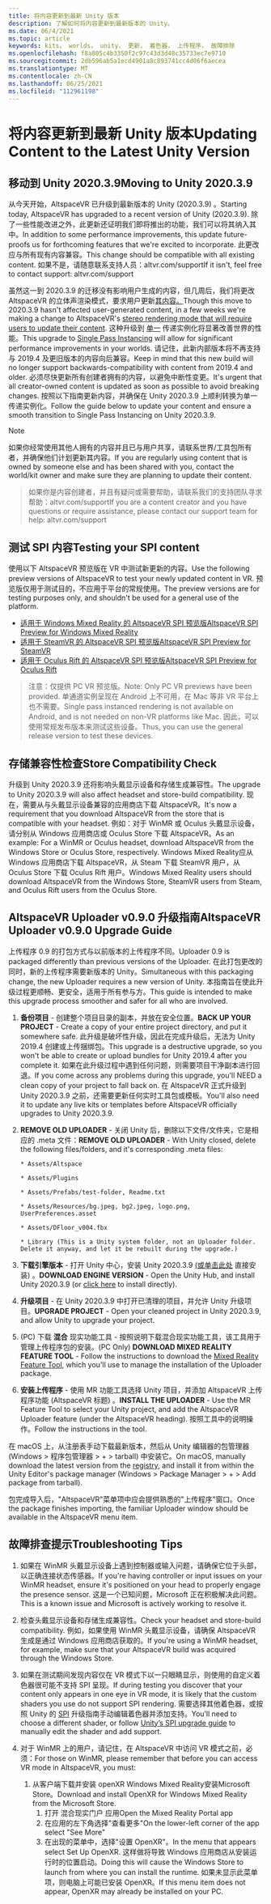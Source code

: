 ```yaml
---
title: 将内容更新到最新 Unity 版本
description: 了解如何将内容更新到最新版本的 Unity。
ms.date: 06/4/2021
ms.topic: article
keywords: kits， worlds， unity， 更新， 着色器， 上传程序， 故障排除
ms.openlocfilehash: f8a805c4b3350f2c97c43d3d48c35733ec7e9710
ms.sourcegitcommit: 2db596ab5a1ecd4901a8c893741cc4d06f6aecea
ms.translationtype: MT
ms.contentlocale: zh-CN
ms.lasthandoff: 06/25/2021
ms.locfileid: "112961198"
---
```

# <a name="updating-content-to-the-latest-unity-version"></a><span data-ttu-id="ca7d8-104">将内容更新到最新 Unity 版本</span><span class="sxs-lookup"><span data-stu-id="ca7d8-104">Updating Content to the Latest Unity Version</span></span>

## <a name="moving-to-unity-202039"></a><span data-ttu-id="ca7d8-105">移动到 Unity 2020.3.9</span><span class="sxs-lookup"><span data-stu-id="ca7d8-105">Moving to Unity 2020.3.9</span></span>

<span data-ttu-id="ca7d8-106">从今天开始，AltspaceVR 已升级到最新版本的 Unity (2020.3.9) 。</span><span class="sxs-lookup"><span data-stu-id="ca7d8-106">Starting today, AltspaceVR has upgraded to a recent version of Unity (2020.3.9).</span></span> <span data-ttu-id="ca7d8-107">除了一些性能改进之外，此更新还证明我们即将推出的功能，我们可以将其纳入其中。</span><span class="sxs-lookup"><span data-stu-id="ca7d8-107">In addition to some performance improvements, this update future-proofs us for forthcoming features that we're excited to incorporate.</span></span> <span data-ttu-id="ca7d8-108">此更改应与所有现有内容兼容。</span><span class="sxs-lookup"><span data-stu-id="ca7d8-108">This change should be compatible with all existing content.</span></span> <span data-ttu-id="ca7d8-109">如果不是，请随意联系支持人员：altvr.com/support</span><span class="sxs-lookup"><span data-stu-id="ca7d8-109">If it isn't, feel free to contact support: altvr.com/support</span></span>

<span data-ttu-id="ca7d8-110">虽然这一到 2020.3.9 的迁移没有影响用户生成的内容，但几周后，我们将更改 AltspaceVR 的立体声渲染模式，要求用户更新[其内容。]( https://docs.unity3d.com/Manual/SinglePassStereoRendering.html)</span><span class="sxs-lookup"><span data-stu-id="ca7d8-110">Though this move to 2020.3.9 hasn't affected user-generated content, in a few weeks we're making a change to AltspaceVR's [stereo rendering mode that will require users to update their content]( https://docs.unity3d.com/Manual/SinglePassStereoRendering.html).</span></span> <span data-ttu-id="ca7d8-111">这种升级到 [单一](https://docs.unity3d.com/Manual/SinglePassInstancing.html) 传递实例化将显著改善世界的性能。</span><span class="sxs-lookup"><span data-stu-id="ca7d8-111">This upgrade to [Single Pass Instancing](https://docs.unity3d.com/Manual/SinglePassInstancing.html) will allow for significant performance improvements in your worlds.</span></span> <span data-ttu-id="ca7d8-112">请记住，此新内部版本将不再支持与 2019.4 及更旧版本的内容向后兼容。</span><span class="sxs-lookup"><span data-stu-id="ca7d8-112">Keep in mind that this new build will no longer support backwards-compatibility with content from 2019.4 and older.</span></span> <span data-ttu-id="ca7d8-113">必须尽快更新所有创建者拥有的内容，以避免中断性变更。</span><span class="sxs-lookup"><span data-stu-id="ca7d8-113">It's urgent that all creator-owned content is updated as soon as possible to avoid breaking changes.</span></span> <span data-ttu-id="ca7d8-114">按照以下指南更新内容，并确保在 Unity 2020.3.9 上顺利转换为单一传递实例化。</span><span class="sxs-lookup"><span data-stu-id="ca7d8-114">Follow the guide below to update your content and ensure a smooth transition to Single Pass Instancing on Unity 2020.3.9.</span></span>

> [!NOTE]
> <span data-ttu-id="ca7d8-115">如果你经常使用其他人拥有的内容并且已与用户共享，请联系世界/工具包所有者，并确保他们计划更新其内容。</span><span class="sxs-lookup"><span data-stu-id="ca7d8-115">If you are regularly using content that is owned by someone else and has been shared with you, contact the world/kit owner and make sure they are planning to update their content.</span></span>

> <span data-ttu-id="ca7d8-116">如果你是内容创建者，并且有疑问或需要帮助，请联系我们的支持团队寻求帮助：altvr.com/support</span><span class="sxs-lookup"><span data-stu-id="ca7d8-116">If you are a content creator and you have questions or require assistance, please contact our support team for help: altvr.com/support</span></span>

## <a name="testing-your-spi-content"></a><span data-ttu-id="ca7d8-117">测试 SPI 内容</span><span class="sxs-lookup"><span data-stu-id="ca7d8-117">Testing your SPI content</span></span>

<span data-ttu-id="ca7d8-118">使用以下 AltspaceVR 预览版在 VR 中测试新更新的内容。</span><span class="sxs-lookup"><span data-stu-id="ca7d8-118">Use the following preview versions of AltspaceVR to test your newly updated content in VR.</span></span> <span data-ttu-id="ca7d8-119">预览版仅用于测试目的，不应用于平台的常规使用。</span><span class="sxs-lookup"><span data-stu-id="ca7d8-119">The preview versions are for testing purposes only, and shouldn't be used for a general use of the platform.</span></span>

* [<span data-ttu-id="ca7d8-120">适用于 Windows Mixed Reality 的 AltspaceVR SPI 预览版</span><span class="sxs-lookup"><span data-stu-id="ca7d8-120">AltspaceVR SPI Preview for Windows Mixed Reality</span></span>](https://aka.ms/AvrSpiMr)
* [<span data-ttu-id="ca7d8-121">适用于 SteamVR 的 AltspaceVR SPI 预览版</span><span class="sxs-lookup"><span data-stu-id="ca7d8-121">AltspaceVR SPI Preview for SteamVR</span></span>](https://aka.ms/AvrSpiSteam)
* [<span data-ttu-id="ca7d8-122">适用于 Oculus Rift 的 AltspaceVR SPI 预览版</span><span class="sxs-lookup"><span data-stu-id="ca7d8-122">AltspaceVR SPI Preview for Oculus Rift</span></span>](https://aka.ms/AvrSpiRift)

> <span data-ttu-id="ca7d8-123">注意：仅提供 PC VR 预览版。</span><span class="sxs-lookup"><span data-stu-id="ca7d8-123">Note: Only PC VR previews have been provided.</span></span> <span data-ttu-id="ca7d8-124">单通道实例呈现在 Android 上不可用，在 Mac 等非 VR 平台上也不需要。</span><span class="sxs-lookup"><span data-stu-id="ca7d8-124">Single pass instanced rendering is not available on Android, and is not needed on non-VR platforms like Mac.</span></span> <span data-ttu-id="ca7d8-125">因此，可以使用常规发布版本来测试这些设备。</span><span class="sxs-lookup"><span data-stu-id="ca7d8-125">Thus, you can use the general release version to test these devices.</span></span>


## <a name="storecompatibilitycheck"></a><span data-ttu-id="ca7d8-126">存储兼容性检查</span><span class="sxs-lookup"><span data-stu-id="ca7d8-126">Store Compatibility Check</span></span>

<span data-ttu-id="ca7d8-127">升级到 Unity 2020.3.9 还将影响头戴显示设备和存储生成兼容性。</span><span class="sxs-lookup"><span data-stu-id="ca7d8-127">The upgrade to Unity 2020.3.9 will also affect headset and store-build compatibility.</span></span> <span data-ttu-id="ca7d8-128">现在，需要从与头戴显示设备兼容的应用商店下载 AltspaceVR。</span><span class="sxs-lookup"><span data-stu-id="ca7d8-128">It's now a requirement that you download AltspaceVR from the store that is compatible with your headset.</span></span> <span data-ttu-id="ca7d8-129">例如：对于 WinMR 或 Oculus 头戴显示设备，请分别从 Windows 应用商店或 Oculus Store 下载 AltspaceVR。</span><span class="sxs-lookup"><span data-stu-id="ca7d8-129">As an example: For a WinMR or Oculus headset, download AltspaceVR from the Windows Store or Oculus Store, respectively.</span></span> <span data-ttu-id="ca7d8-130">Windows Mixed Reality应从 Windows 应用商店下载 AltspaceVR，从 Steam 下载 SteamVR 用户，从 Oculus Store 下载 Oculus Rift 用户。</span><span class="sxs-lookup"><span data-stu-id="ca7d8-130">Windows Mixed Reality users should download AltspaceVR from the Windows Store, SteamVR users from Steam, and Oculus Rift users from the Oculus Store.</span></span>

## <a name="altspacevr-uploader-v090-upgrade-guide"></a><span data-ttu-id="ca7d8-131">AltspaceVR Uploader v0.9.0 升级指南</span><span class="sxs-lookup"><span data-stu-id="ca7d8-131">AltspaceVR Uploader v0.9.0 Upgrade Guide</span></span> 

<span data-ttu-id="ca7d8-132">上传程序 0.9 的打包方式与以前版本的上传程序不同。</span><span class="sxs-lookup"><span data-stu-id="ca7d8-132">Uploader 0.9 is packaged differently than previous versions of the Uploader.</span></span> <span data-ttu-id="ca7d8-133">在此打包更改的同时，新的上传程序需要新版本的 Unity。</span><span class="sxs-lookup"><span data-stu-id="ca7d8-133">Simultaneous with this packaging change, the new Uploader requires a new version of Unity.</span></span> <span data-ttu-id="ca7d8-134">本指南旨在使此升级过程更顺畅、更安全，适用于所有参与方。</span><span class="sxs-lookup"><span data-stu-id="ca7d8-134">This guide is intended to make this upgrade process smoother and safer for all who are involved.</span></span>

1. <span data-ttu-id="ca7d8-135">**备份项目** - 创建整个项目目录的副本，并放在安全位置。</span><span class="sxs-lookup"><span data-stu-id="ca7d8-135">**BACK UP YOUR PROJECT** - Create a copy of your entire project directory, and put it somewhere safe.</span></span> <span data-ttu-id="ca7d8-136">此升级是破坏性升级，因此在完成升级后，无法为 Unity 2019.4 创建或上传捆绑包。</span><span class="sxs-lookup"><span data-stu-id="ca7d8-136">This upgrade is a destructive upgrade, so you won't be able to create or upload bundles for Unity 2019.4 after you complete it.</span></span> <span data-ttu-id="ca7d8-137">如果在此升级过程中遇到任何问题，则需要项目干净副本进行回退。</span><span class="sxs-lookup"><span data-stu-id="ca7d8-137">If you come across any problems during this upgrade, you'll NEED a clean copy of your project to fall back on.</span></span> <span data-ttu-id="ca7d8-138">在 AltspaceVR 正式升级到 Unity 2020.3.9 之前，还需要更新任何实时工具包或模板。</span><span class="sxs-lookup"><span data-stu-id="ca7d8-138">You'll also need it to update any live kits or templates before AltspaceVR officially upgrades to Unity 2020.3.9.</span></span>

2. <span data-ttu-id="ca7d8-139">**REMOVE OLD UPLOADER** - 关闭 Unity 后，删除以下文件/文件夹，它是相应的 .meta 文件：</span><span class="sxs-lookup"><span data-stu-id="ca7d8-139">**REMOVE OLD UPLOADER** - With Unity closed, delete the following files/folders, and it's corresponding .meta files:</span></span>

    ```console
    * Assets/Altspace

    * Assets/Plugins

    * Assets/Prefabs/test-folder, Readme.txt

    * Assets/Resources/bg.jpeg, bg2.jpeg, logo.png, UserPreferences.asset

    * Assets/DFloor_v004.fbx

    * Library (This is a Unity system folder, not an Uploader folder. Delete it anyway, and let it be rebuilt during the upgrade.)
    ```

3. <span data-ttu-id="ca7d8-140">**下载引擎版本** - 打开 Unity 中心，安装 Unity 2020.3.9 [ (或单击此处](https://unity3d.com/ru/unity/whats-new/2020.3.9) 直接安装) 。</span><span class="sxs-lookup"><span data-stu-id="ca7d8-140">**DOWNLOAD ENGINE VERSION** - Open the Unity Hub, and install Unity 2020.3.9 (or [click here](https://unity3d.com/ru/unity/whats-new/2020.3.9) to install directly).</span></span>

4. <span data-ttu-id="ca7d8-141">**升级项目** - 在 Unity 2020.3.9 中打开已清理的项目，并允许 Unity 升级项目。</span><span class="sxs-lookup"><span data-stu-id="ca7d8-141">**UPGRADE PROJECT** - Open your cleaned project in Unity 2020.3.9, and allow Unity to upgrade your project.</span></span>

5. <span data-ttu-id="ca7d8-142"> (PC) 下载 **混合** 现实功能工具 - 按照说明下载混合现实功能工具，[](/windows/mixed-reality/develop/unity/welcome-to-mr-feature-tool)该工具用于管理上传程序包的安装。</span><span class="sxs-lookup"><span data-stu-id="ca7d8-142">(PC Only) **DOWNLOAD MIXED REALITY FEATURE TOOL** - Follow the instructions to download the [Mixed Reality Feature Tool](/windows/mixed-reality/develop/unity/welcome-to-mr-feature-tool), which you'll use to manage the installation of the Uploader package.</span></span>

6. <span data-ttu-id="ca7d8-143">**安装上传程序** - 使用 MR 功能工具选择 Unity 项目，并添加 AltspaceVR 上传程序功能 (AltspaceVR 标题) 。</span><span class="sxs-lookup"><span data-stu-id="ca7d8-143">**INSTALL THE UPLOADER** - Use the MR Feature Tool to select your Unity project, and add the AltspaceVR Uploader feature (under the AltspaceVR heading).</span></span> <span data-ttu-id="ca7d8-144">按照工具中的说明操作。</span><span class="sxs-lookup"><span data-stu-id="ca7d8-144">Follow the instructions in the tool.</span></span>

<span data-ttu-id="ca7d8-145">在 macOS 上，从注册表手动下载最新版本[](https://dev.azure.com/aipmr/MixedReality-Unity-Packages/_packaging?_a=package&feed=Unity-packages&package=com.microsoft.altspacevr_uploader&protocolType=Npm&version=0.9.0&view=versions)，然后从 Unity 编辑器的包管理器 (Windows > 程序包管理器 > + > tarball) 中安装它。</span><span class="sxs-lookup"><span data-stu-id="ca7d8-145">On macOS, manually download the latest version from the [registry](https://dev.azure.com/aipmr/MixedReality-Unity-Packages/_packaging?_a=package&feed=Unity-packages&package=com.microsoft.altspacevr_uploader&protocolType=Npm&version=0.9.0&view=versions), and install it from within the Unity Editor's package manager (Windows > Package Manager > + > Add package from tarball).</span></span>

<span data-ttu-id="ca7d8-146">包完成导入后，"AltspaceVR"菜单项中应会提供熟悉的"上传程序"窗口。</span><span class="sxs-lookup"><span data-stu-id="ca7d8-146">Once the package finishes importing, the familiar Uploader window should be available in the AltspaceVR menu item.</span></span>

## <a name="troubleshooting-tips"></a><span data-ttu-id="ca7d8-147">故障排查提示</span><span class="sxs-lookup"><span data-stu-id="ca7d8-147">Troubleshooting Tips</span></span>

1. <span data-ttu-id="ca7d8-148">如果在 WinMR 头戴显示设备上遇到控制器或输入问题，请确保它位于头部，以正确连接状态传感器。</span><span class="sxs-lookup"><span data-stu-id="ca7d8-148">If you're having controller or input issues on your WinMR headset, ensure it's positioned on your head to properly engage the presence sensor.</span></span> <span data-ttu-id="ca7d8-149">这是一个已知问题，Microsoft 正在积极解决此问题。</span><span class="sxs-lookup"><span data-stu-id="ca7d8-149">This is a known issue and Microsoft is actively working to resolve it.</span></span>

2. <span data-ttu-id="ca7d8-150">检查头戴显示设备和存储生成兼容性。</span><span class="sxs-lookup"><span data-stu-id="ca7d8-150">Check your headset and store-build compatibility.</span></span> <span data-ttu-id="ca7d8-151">例如，如果使用 WinMR 头戴显示设备，请确保 AltspaceVR 生成是通过 Windows 应用商店获取的。</span><span class="sxs-lookup"><span data-stu-id="ca7d8-151">If you're using a WinMR headset, for example, make sure that your AltspaceVR build was acquired through the Windows Store.</span></span>

3. <span data-ttu-id="ca7d8-152">如果在测试期间发现内容仅在 VR 模式下以一只眼睛显示，则使用的自定义着色器很可能不支持 SPI 呈现。</span><span class="sxs-lookup"><span data-stu-id="ca7d8-152">If during testing you discover that your content only appears in one eye in VR mode, it is likely that the custom shaders you use do not support SPI rendering.</span></span> <span data-ttu-id="ca7d8-153">需要选择其他着色器，或按照 Unity 的 [SPI](https://docs.unity3d.com/Manual/SinglePassInstancing.html) 升级指南手动编辑着色器并添加支持。</span><span class="sxs-lookup"><span data-stu-id="ca7d8-153">You’ll need to choose a different shader, or follow [Unity’s SPI upgrade guide](https://docs.unity3d.com/Manual/SinglePassInstancing.html) to manually edit the shader and add support.</span></span>

4. <span data-ttu-id="ca7d8-154">对于 WinMR 上的用户，请记住，在 AltspaceVR 中访问 VR 模式之前，必须：</span><span class="sxs-lookup"><span data-stu-id="ca7d8-154">For those on WinMR, please remember that before you can access VR mode in AltspaceVR, you must:</span></span> 
    1. <span data-ttu-id="ca7d8-155">从客户端下载并安装 openXR Windows Mixed Reality安装Microsoft Store。</span><span class="sxs-lookup"><span data-stu-id="ca7d8-155">Download and install OpenXR for Windows Mixed Reality from the Microsoft Store.</span></span>
        1. <span data-ttu-id="ca7d8-156">打开 混合现实门户 应用</span><span class="sxs-lookup"><span data-stu-id="ca7d8-156">Open the Mixed Reality Portal app</span></span>
        2. <span data-ttu-id="ca7d8-157">在应用的左下角选择"查看更多"</span><span class="sxs-lookup"><span data-stu-id="ca7d8-157">On the lower-left corner of the app select "See More"</span></span>
        3. <span data-ttu-id="ca7d8-158">在出现的菜单中，选择"设置 OpenXR"。</span><span class="sxs-lookup"><span data-stu-id="ca7d8-158">In the menu that appears select Set Up OpenXR.</span></span> <span data-ttu-id="ca7d8-159">这样做将导致 Windows 应用商店从安装运行时的位置启动。</span><span class="sxs-lookup"><span data-stu-id="ca7d8-159">Doing this will cause the Windows Store to launch from where you can install the runtime.</span></span> <span data-ttu-id="ca7d8-160">如果未显示此菜单项，则电脑上可能已安装 OpenXR。</span><span class="sxs-lookup"><span data-stu-id="ca7d8-160">If this menu item does not appear, OpenXR may already be installed on your PC.</span></span>